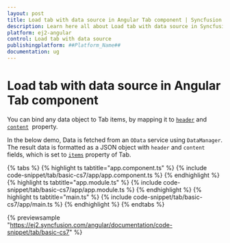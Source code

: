 ```yaml
---
layout: post
title: Load tab with data source in Angular Tab component | Syncfusion
description: Learn here all about Load tab with data source in Syncfusion ##Platform_Name## Tab component of Syncfusion Essential JS 2 and more.
platform: ej2-angular
control: Load tab with data source 
publishingplatform: ##Platform_Name##
documentation: ug
---
```


# Load tab with data source in Angular Tab component

You can bind any data object to Tab items, by mapping it to [`header`](https://ej2.syncfusion.com/angular/documentation/api/tab/tabItem#header) and
[`content`](https://ej2.syncfusion.com/angular/documentation/api/tab/tabItem#content)&nbsp; property.

In the below demo, Data is fetched from an `OData` service using `DataManager`. The result data is formatted as
a JSON object with `header` and `content` fields, which is set to [`items`](https://ej2.syncfusion.com/angular/documentation/api/accordion#items) property of Tab.

{% tabs %}
{% highlight ts tabtitle="app.component.ts" %}
{% include code-snippet/tab/basic-cs7/app/app.component.ts %}
{% endhighlight %}
{% highlight ts tabtitle="app.module.ts" %}
{% include code-snippet/tab/basic-cs7/app/app.module.ts %}
{% endhighlight %}
{% highlight ts tabtitle="main.ts" %}
{% include code-snippet/tab/basic-cs7/app/main.ts %}
{% endhighlight %}
{% endtabs %}
  
{% previewsample "https://ej2.syncfusion.com/angular/documentation/code-snippet/tab/basic-cs7" %}

